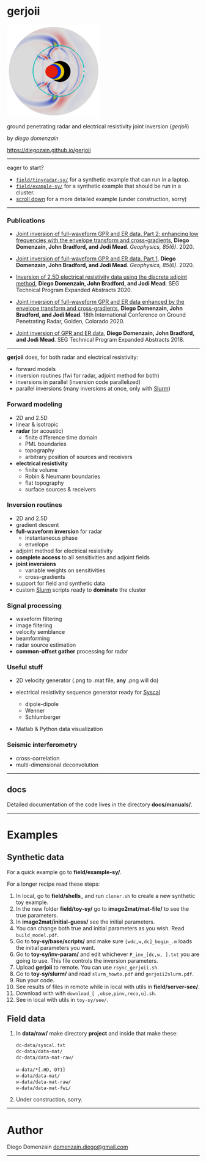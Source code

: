 # gerjoii

[![](docs/manuals/about/diegozain-gerjoii-mini.jpg)](./)

ground penetrating radar and electrical resistivity joint inversion (_gerjoii_)

by _diego domenzain_

https://diegozain.github.io/gerjoii

***

eager to start?

* [```field/tinyradar-sy/```](field/tinyradar-sy/) for a synthetic example that can run in a laptop.
* [```field/example-sy/```](field/example-sy/) for a synthetic example that should be run in a cluster.
* [scroll down](#Examples) for a more detailed example (under construction, sorry)

***

### Publications

* [Joint inversion of full-waveform GPR and ER data. Part 2: enhancing low frequencies with the envelope transform and cross-gradients](https://library.seg.org/doi/10.1190/geo2019-0755.1), __Diego Domenzain, John Bradford, and Jodi Mead__. _Geophysics, 85(6)_. 2020.

* [Joint inversion of full-waveform GPR and ER data. Part 1](https://library.seg.org/doi/10.1190/geo2019-0754.1), __Diego Domenzain, John Bradford, and Jodi Mead__. _Geophysics, 85(6)_. 2020.

* [Inversion of 2.5D electrical resistivity data using the discrete adjoint method](https://library.seg.org/doi/10.1190/segam2020-3417486.1), __Diego Domenzain, John Bradford, and Jodi Mead__. SEG Technical Program Expanded Abstracts 2020.

* [Joint inversion of full-waveform GPR and ER data enhanced by the envelope transform and cross-gradients](https://library.seg.org/doi/10.1190/gpr2020-087.1), __Diego Domenzain, John Bradford, and Jodi Mead__. 18th International Conference on Ground Penetrating Radar, Golden, Colorado 2020.

* [Joint inversion of GPR and ER data](https://library.seg.org/doi/10.1190/segam2018-2997794.1), __Diego Domenzain, John Bradford, and Jodi Mead__. SEG Technical Program Expanded Abstracts 2018.

***

__gerjoii__ does, for both radar and electrical resistivity: 

* forward models
* inversion routines (fwi for radar, adjoint method for both)
* inversions in parallel (inversion code parallelized)
* parallel inversions (many inversions at once, only with [Slurm](https://slurm.schedmd.com/))

### Forward modeling

* 2D and 2.5D
* linear & isotropic
* __radar__ (or acoustic)
	* finite difference time domain
	* PML boundaries
	* topography
	* arbitrary position of sources and receivers
* __electrical resistivity__
	* finite volume
	* Robin & Neumann boundaries
	* flat topography
	* surface sources & receivers

### Inversion routines

* 2D and 2.5D
* gradient descent
* __full-waveform inversion__ for radar
	* instantaneous phase
	* envelope
* adjoint method for electrical resistivity
* __complete access__ to all sensitivities and adjoint fields
* __joint inversions__
	* variable weights on sensitivities
	* cross-gradients
* support for field and synthetic data
* custom [Slurm](https://slurm.schedmd.com/) scripts ready to __dominate__ the cluster

### Signal processing

* waveform filtering
* image filtering
* velocity semblance
* beamforming
* radar source estimation
* __common-offset gather__ processing for radar

### Useful stuff

* 2D velocity generator (.png to .mat file, __any__ .png will do)
* electrical resistivity sequence generator ready for [Syscal](http://www.iris-instruments.com/syscal-pro.html)
	* dipole-dipole
	* Wenner
	* Schlumberger
	

* Matlab & Python data visualization

### Seismic interferometry

* cross-correlation
* multi-dimensional deconvolution

***

## docs

Detailed documentation of the code lives in the directory __docs/manuals/__.

***

# Examples

## Synthetic data

For a quick example go to __field/example-sy/__.

For a longer recipe read these steps:

1. In local, go to __field/shells___ and run `cloner.sh` to create a new synthetic toy example.
2. In the new folder __field/toy-sy/__ go to __image2mat/mat-file/__ to see the true parameters.
3. In __image2mat/initial-guess/__ see the initial parameters.
4. You can change both true and initial parameters as you wish. Read `build_model.pdf`.
5. Go to __toy-sy/base/scripts/__ and make sure `[wdc,w,dc]_begin_.m` loads the initial parameters you want.
6. Go to __toy-sy/inv-param/__ and edit whichever `P_inv_[dc,w, ].txt` you are going to use. This file controls the inversion parameters.
7. Upload __gerjoii__ to remote. You can use `rsync_gerjoii.sh`.
8. Go to __toy-sy/slurm/__ and read `slurm_howto.pdf` and `gerjoii2slurm.pdf`.
9. Run your code.
10. See results of files in remote while in local with utils in __field/server-see/__.
11. Download with with `download_[ ,obse,pinv,reco,u].sh`.
12. See in local with utils in `toy-sy/see/`.

## Field data

1. In __data/raw/__ make directory __project__ and inside that make these:
	```
	dc-data/syscal.txt
	dc-data/data-mat/
	dc-data/data-mat-raw/
	
	w-data/*[.HD, DT1]
	w-data/data-mat/
	w-data/data-mat-raw/
	w-data/data-mat-fwi/
	```

2. Under construction, sorry.
***

# Author

Diego Domenzain domenzain.diego@gmail.com

***